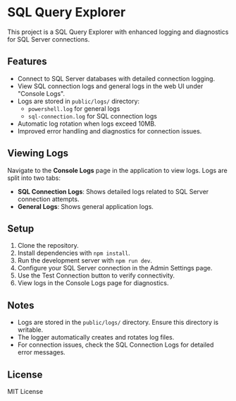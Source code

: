 # SQL Query Explorer

This project is a SQL Query Explorer with enhanced logging and diagnostics for SQL Server connections.

## Features

- Connect to SQL Server databases with detailed connection logging.
- View SQL connection logs and general logs in the web UI under "Console Logs".
- Logs are stored in `public/logs/` directory:
  - `powershell.log` for general logs
  - `sql-connection.log` for SQL connection logs
- Automatic log rotation when logs exceed 10MB.
- Improved error handling and diagnostics for connection issues.

## Viewing Logs

Navigate to the **Console Logs** page in the application to view logs. Logs are split into two tabs:

- **SQL Connection Logs**: Shows detailed logs related to SQL Server connection attempts.
- **General Logs**: Shows general application logs.

## Setup

1. Clone the repository.
2. Install dependencies with `npm install`.
3. Run the development server with `npm run dev`.
4. Configure your SQL Server connection in the Admin Settings page.
5. Use the Test Connection button to verify connectivity.
6. View logs in the Console Logs page for diagnostics.

## Notes

- Logs are stored in the `public/logs/` directory. Ensure this directory is writable.
- The logger automatically creates and rotates log files.
- For connection issues, check the SQL Connection Logs for detailed error messages.

## License

MIT License
